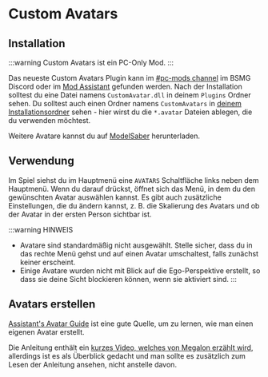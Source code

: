 # Custom Avatars

## Installation

:::warning Custom Avatars ist ein PC-Only Mod. :::

Das neueste Custom Avatars Plugin kann im [#pc-mods channel](https://discord.gg/beatsabermods) im BSMG Discord oder im [Mod Assistant](https://github.com/Assistant/ModAssistant) gefunden werden. Nach der Installation solltest du eine Datei namens `CustomAvatar.dll` in deinem `Plugins` Ordner sehen. Du solltest auch einen Ordner namens `CustomAvatars` in [deinem Installationsordner](/faq/install-folder.md) sehen - hier wirst du die `*.avatar` Dateien ablegen, die du verwenden möchtest.

Weitere Avatare kannst du auf [ModelSaber](https://modelsaber.com/Avatars/) herunterladen.

## Verwendung
Im Spiel siehst du im Hauptmenü eine `AVATARS` Schaltfläche links neben dem Hauptmenü. Wenn du darauf drückst, öffnet sich das Menü, in dem du den gewünschten Avatar auswählen kannst. Es gibt auch zusätzliche Einstellungen, die du ändern kannst, z. B. die Skalierung des Avatars und ob der Avatar in der ersten Person sichtbar ist.

:::warning HINWEIS

* Avatare sind standardmäßig nicht ausgewählt. Stelle sicher, dass du in das rechte Menü gehst und auf einen Avatar umschaltest, falls zunächst keiner erscheint.
* Einige Avatare wurden nicht mit Blick auf die Ego-Perspektive erstellt, so dass sie deine Sicht blockieren können, wenn sie aktiviert sind. :::

## Avatars erstellen
[Assistant's Avatar Guide](./avatars-guide.md) ist eine gute Quelle, um zu lernen, wie man einen eigenen Avatar erstellt.

Die Anleitung enthält ein [kurzes Video, welches von Megalon erzählt wird](./avatars-guide.md#videos), allerdings ist es als Überblick gedacht und man sollte es zusätzlich zum Lesen der Anleitung ansehen, nicht anstelle davon.
